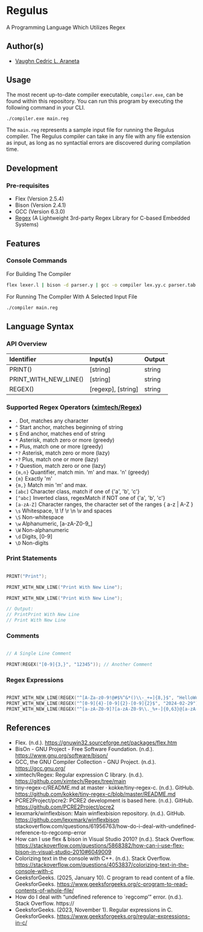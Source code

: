 # Regulus

A Programming Language Which Utilizes Regex

## Author(s)

- [Vaughn Cedric L. Araneta](https://github.com/CedricDeVon)

## Usage

The most recent up-to-date compiler executable, `compiler.exe`, can be found within this repository. You can run this program by executing the following command in your CLI.

``` cmd
./compiler.exe main.reg
```
The `main.reg` represents a sample input file for running the Regulus compiler. The Regulus compiler can take in any file with any file extension as input, as long as no syntactial errors are discovered during compilation time.

## Development

### Pre-requisites

- Flex (Version 2.5.4)
- Bison (Version 2.4.1)
- GCC (Version 6.3.0)
- [Regex](https://github.com/ximtech/Regex/tree/main) (A Lightweight 3rd-party Regex Library for C-based Embedded Systems)

## Features

### Console Commands

For Building The Compiler
``` cmd
flex lexer.l | bison -d parser.y | gcc -o compiler lex.yy.c parser.tab.c -LC:\MinGW\lib -lRegex
```

For Running The Compiler With A Selected Input File
``` cmd
./compiler main.reg
```

## Language Syntax

### API Overview

| Identifier | Input(s) | Output |
| :- | :- | :- |
| PRINT() | [string] | string |
| PRINT_WITH_NEW_LINE() | [string] | string |
| REGEX() | [regexp], [string] | string  |

### Supported Regex Operators ([ximtech/Regex](https://github.com/ximtech/Regex/tree/main))

-   `.`        Dot, matches any character
-   `^`        Start anchor, matches beginning of string
-   `$`        End anchor, matches end of string
-   `*`        Asterisk, match zero or more (greedy)
-   `+`        Plus, match one or more (greedy)
-   `*?`       Asterisk, match zero or more (lazy)
-   `+?`       Plus, match one or more (lazy)
-   `?`        Question, match zero or one (lazy)
-   `{m,n}`    Quantifier, match min. 'm' and max. 'n' (greedy)
-   `{m}`      Exactly 'm'
-   `{m,}`     Match min 'm' and max.
-   `[abc]`    Character class, match if one of {'a', 'b', 'c'}
-   `[^abc]`   Inverted class, regexMatch if NOT one of {'a', 'b', 'c'}
-   `[a-zA-Z]` Character ranges, the character set of the ranges { a-z | A-Z }
-   `\s`       Whitespace, \t \f \r \n \v and spaces
-   `\S`       Non-whitespace
-   `\w`       Alphanumeric, [a-zA-Z0-9_]
-   `\W`       Non-alphanumeric
-   `\d`       Digits, [0-9]
-   `\D`       Non-digits

### Print Statements

``` c

PRINT("Print");

PRINT_WITH_NEW_LINE("Print With New Line");

PRINT_WITH_NEW_LINE("Print With New Line");

// Output:
// PrintPrint With New Line
// Print With New Line

```

### Comments

``` c

// A Single Line Comment

PRINT(REGEX("[0-9]{3,}", "12345")); // Another Comment

```

### Regex Expressions

``` c

PRINT_WITH_NEW_LINE(REGEX("^[A-Za-z0-9!@#$%^&*()\\-_+=]{8,}$", "HelloWorld_1234")); // true
PRINT_WITH_NEW_LINE(REGEX("^[0-9]{4}-[0-9]{2}-[0-9]{2}$", "2024-02-29")); // true
PRINT_WITH_NEW_LINE(REGEX("^[a-zA-Z0-9]?[a-zA-Z0-9\\._%+-]{0,63}@[a-zA-Z0-9\\.-]+\\.[a-zA-Z]{2,}$", "vaughn.cedric.lipardo.araneta@gmail.com")); // true

```

## References

- Flex. (n.d.). https://gnuwin32.sourceforge.net/packages/flex.htm
- BisOn - GNU Project - Free Software Foundation. (n.d.). https://www.gnu.org/software/bison/
- GCC, the GNU Compiler Collection - GNU Project. (n.d.). https://gcc.gnu.org/
- ximtech/Regex: Regular expression C library. (n.d.). https://github.com/ximtech/Regex/tree/main
- tiny-regex-c/README.md at master · kokke/tiny-regex-c. (n.d.). GitHub. https://github.com/kokke/tiny-regex-c/blob/master/README.md
- PCRE2Project/pcre2: PCRE2 development is based here. (n.d.). GitHub. https://github.com/PCRE2Project/pcre2
- lexxmark/winflexbison: Main winflexbision repository. (n.d.). GitHub. https://github.com/lexxmark/winflexbison
stackoverflow.com/questions/61956763/how-do-i-deal-with-undefined-reference-to-regcomp-error
- How can I use flex & bison in Visual Studio 2010? (n.d.). Stack Overflow. https://stackoverflow.com/questions/5868382/how-can-i-use-flex-bison-in-visual-studio-2010#6049009
- Colorizing text in the console with C++. (n.d.). Stack Overflow. https://stackoverflow.com/questions/4053837/colorizing-text-in-the-console-with-c
- GeeksforGeeks. (2025, January 10). C program to read content of a file. GeeksforGeeks. https://www.geeksforgeeks.org/c-program-to-read-contents-of-whole-file/
- How do I deal with “undefined reference to `regcomp’” error. (n.d.). Stack Overflow. https://
- GeeksforGeeks. (2023, November 1). Regular expressions in C. GeeksforGeeks. https://www.geeksforgeeks.org/regular-expressions-in-c/
